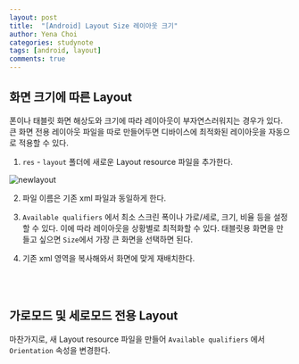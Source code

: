 ```yaml
---
layout: post
title:  "[Android] Layout Size 레이아웃 크기"
author: Yena Choi
categories: studynote
tags: [android, layout]
comments: true
---
```



## 화면 크기에 따른 Layout

폰이나 태블릿 화면 해상도와 크기에 따라 레이아웃이 부자연스러워지는 경우가 있다. 큰 화면 전용 레이아웃 파일을 따로 만들어두면 디바이스에 최적화된 레이아웃을 자동으로 적용할 수 있다.

1. `res` - `layout` 폴더에 새로운 Layout resource 파일을 추가한다.   

  ![newlayout](/assets/post-img/171123-layout.jpg)

2. 파일 이름은 기존 xml 파일과 동일하게 한다.

3. `Available qualifiers` 에서 최소 스크린 폭이나 가로/세로, 크기, 비율 등을 설정할 수 있다. 이에 따라 레이아웃을 상황별로 최적화할 수 있다. 태블릿용 화면을 만들고 싶으면 `Size`에서 가장 큰 화면을 선택하면 된다.

4. 기존 xml 영역을 복사해와서 화면에 맞게 재배치한다.

<br><br>
## 가로모드 및 세로모드 전용 Layout
마찬가지로, 새 Layout resource 파일을 만들어 `Available qualifiers` 에서 `Orientation` 속성을 변경한다.
